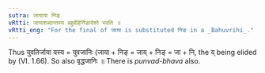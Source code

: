 ```yaml
---
sutra: जायाया निङ्
vRtti: जायाशब्दान्तस्य बहुव्रीहेर्निङादेशो भवति ॥
vRtti_eng: "For the final of जाया is substituted निङ in a _Bahuvrihi_."
---
```

Thus युवतिर्जाया यस्य = युवजानिः (जाया + निङ् = जाय् + निङ् = जा + नि, the य् being elided by (VI. 1.66). So also वृद्धजानिः ॥ There is _punvad_-_bhava_ also. 
